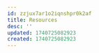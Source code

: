 ```yaml
---
id: zzjux7ar1o2iqnshpr0k2af
title: Resources
desc: ''
updated: 1740725082923
created: 1740725082923
---
```

